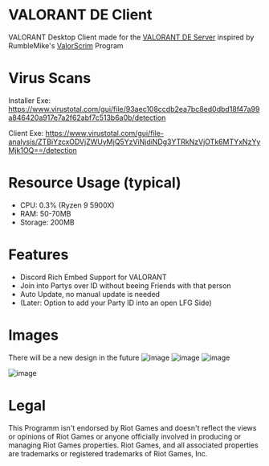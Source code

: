 # VALORANT DE Client
VALORANT Desktop Client made for the [VALORANT DE Server](https://discord.gg/HCmvsEQ) inspired by RumbleMike's [ValorScrim](https://github.com/RumbleMike/ValorScrim) Program

# Virus Scans
Installer Exe: https://www.virustotal.com/gui/file/93aec108ccdb2ea7bc8ed0dbd18f47a99a846420a917e7a2f62abf7c513b6a0b/detection

Client Exe: https://www.virustotal.com/gui/file-analysis/ZTBiYzcxODVjZWUyMjQ5YzViNjdiNDg3YTRkNzVjOTk6MTYxNzYyMjk1OQ==/detection

# Resource Usage (typical)
- CPU: 0.3% (Ryzen 9 5900X)
- RAM: 50-70MB
- Storage: 200MB

# Features
- Discord Rich Embed Support for VALORANT
- Join into Partys over ID without beeing Friends with that person
- Auto Update, no manual update is needed
- (Later: Option to add your Party ID into an open LFG Side)

# Images
There will be a new design in the future
![image](https://user-images.githubusercontent.com/43936184/113598903-1c305380-963e-11eb-8701-d2402e9f2357.png)
![image](https://user-images.githubusercontent.com/43936184/113888231-722e0400-97c2-11eb-9edb-8056e32ddb00.png)
![image](https://user-images.githubusercontent.com/43936184/113888348-8e31a580-97c2-11eb-9814-65d3dd64cca0.png)

![image](https://user-images.githubusercontent.com/43936184/113888159-5f1b3400-97c2-11eb-9e5d-7c1b81c579ce.png)




# Legal
This Programm isn't endorsed by Riot Games and doesn't reflect the views or opinions of Riot Games or anyone officially involved in producing or managing Riot Games properties. Riot Games, and all associated properties are trademarks or registered trademarks of Riot Games, Inc.
